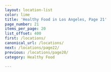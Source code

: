 ```yaml
---
layout: location-list
color: lime
title: 'Healthy Food in Los Angeles, Page 21'
page_number: 21
items_per_page: 20
list_offset: 400
first: /locations/
canonical_url: /locations/
next: /locations/page22/
previous: /locations/page20/
category: Healthy Food

---
```

